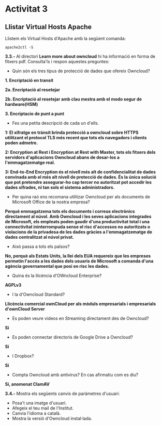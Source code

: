 # Activitat 3

## Llistar Virtual Hosts Apache
Llistem els Virtual Hosts d'Apache amb la següent comanda:

```
apache2ctl -S
```

**3.3.-** Al directori **Learn more about owncloud** hi ha informació en forma de fitxers pdf. Consulta'ls i respon aquestes preguntes:

- Quin són els tres tipus de protecció de dades que ofereix Owncloud?

**1. Encriptació en transit**

**2a. Encriptació al resetejar**

**2b. Encriptació al resetejar amb clau mestra amb el modo segur de hardware(HSM)**

**3. Encriptacio de punt a punt**
- Fes una petita descripció de cada un d'ells.

**1: El xifratge en trànsit brinda protecció a owncloud sobre HTTPS utilitzant el protocol TLS més recent que tots els navegadors i clients poden admetre.**

**2: Encryption at Rest i Encryption at Rest with Master, tots els fitxers dels servidors d'aplicacions Owncloud abans de desar-los a l'emmagatzematge real.**

**3: End-to-End Encryption és el nivell més alt de confidencialitat de dades convinada amb el més alt nivell de protecció de dades. És la única solució que pot pretendre assegurar-ho cap tercer no autoritzat pot accedir les dades xifrades, ni tan sols el sistema administradors.**

- Per quina raó ens recomana utilitzar Owncloud per als documents de Microsoft Office de la nostra empresa?
  
**Perquè emmagatzema tots els documents i correus electrònics directament al núvol. Amb Owncloud i les seves aplicacions integrades de Microsoft, els empleats poden gaudir d'una productivitat total i una connectivitat ininterrompuda sense el risc d'accessos no autoritzats o violacions de la privadesa de les dades gràcies a l'emmagatzematge de dades centralitzat al núvol privat.**

- Això passa a tots els països?

**No, perquè als Estats Units, la llei dels EUA requereix que les empreses permetin l'accés a les dades dels usuaris de Microsoft a comanda d'una agència governamental que posi en risc les dades.**

- Quina és la llicència d'OWncloud Enterprise?

**AGPLv3**

- I la d'Owncloud Standard?

**Llicència comercial ownCloud per als mòduls empresarials i empresarials d'ownCloud Server**

- Es poden veure videos en Streaming directament des de Owncloud?

**Si**

- Es poden connectar directoris de Google Drive a Owncloud?

**Si**

- I Dropbox?

**Si**

- Compta Owncloud amb antivirus? En cas afirmatiu com es diu? 

**Si, anomenat ClamAV**


**3.4.-** Mostra els següents canvis de paràmetres d'usuari:

- Posa't una imatge d'usuari.
- Afegeix el teu mail de l'Institut.
- Canvia l'idioma a català.
- Mostra la versió d'Owncloud instal·lada.
